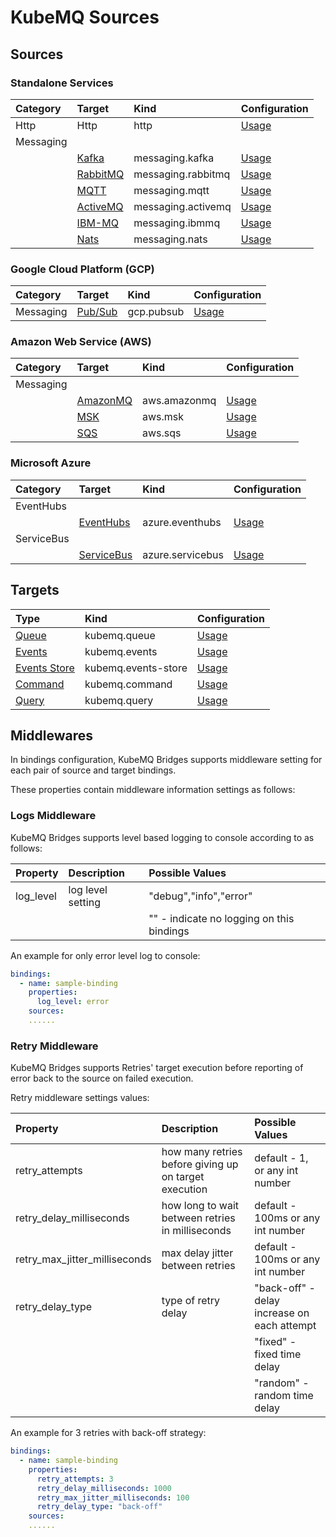 # KubeMQ Sources

## Sources


### Standalone Services

| Category  | Target                                                | Kind               | Configuration                       |
|:----------|:------------------------------------------------------|:-------------------|:------------------------------------|
| Http      | Http                                                  | http               | [Usage](./http.md)               |
| Messaging |                                                       |                    |                                     |
|           | [Kafka](https://kafka.apache.org/)                    | messaging.kafka    | [Usage](messaging/kafka.md)    |
|           | [RabbitMQ](https://www.rabbitmq.com/)                 | messaging.rabbitmq | [Usage](messaging/rabbitmq.md) |
|           | [MQTT](http://mqtt.org/)                              | messaging.mqtt     | [Usage](messaging/mqtt.md)     |
|           | [ActiveMQ](http://activemq.apache.org/)               | messaging.activemq | [Usage](messaging/activemq.md) |
|           | [IBM-MQ](https://developer.ibm.com/components/ibm-mq) | messaging.ibmmq    | [Usage](messaging/ibmmq.md)    |
|           | [Nats](https://nats.io/)                              | messaging.nats     | [Usage](messaging/nats.md)     |


### Google Cloud Platform (GCP)

| Category  | Target                                     | Kind       | Configuration               |
|:----------|:-------------------------------------------|:-----------|:----------------------------|
| Messaging | [Pub/Sub](https://cloud.google.com/pubsub) | gcp.pubsub | [Usage](./gcp/pubsub.md) |

### Amazon Web Service (AWS)


| Category  | Target                                        | Kind         | Configuration                 |
|:----------|:----------------------------------------------|:-------------|:------------------------------|
| Messaging |                                               |              |                               |
|           | [AmazonMQ](https://aws.amazon.com/amazon-mq/) | aws.amazonmq | [Usage](./aws/amazonmq.md) |
|           | [MSK](https://aws.amazon.com/msk/)            | aws.msk      | [Usage](./aws/msk.md)      |
|           | [SQS](https://aws.amazon.com/sqs/)            | aws.sqs      | [Usage](./aws/sqs.md)      |

### Microsoft Azure

| Category   | Target                                                                | Kind             | Configuration                     |
|:-----------|:----------------------------------------------------------------------|:-----------------|:----------------------------------|
| EventHubs  |                                                                       |                  |                                   |
|            | [EventHubs](https://azure.microsoft.com/en-us/services/event-hubs/)   | azure.eventhubs  | [Usage](./azure/eventhubs.md)  |
| ServiceBus |                                                                       |                  |                                   |
|            | [ServiceBus](https://azure.microsoft.com/en-us/services/service-bus/) | azure.servicebus | [Usage](./azure/servicebus.md) |

## Targets

| Type                                                                              | Kind                | Configuration                           |
|:----------------------------------------------------------------------------------|:--------------------|:----------------------------------------|
| [Queue](https://docs.kubemq.io/learn/message-patterns/queue)                      | kubemq.queue        | [Usage](./targets/queue.md)        |
| [Events](https://docs.kubemq.io/learn/message-patterns/pubsub#events)             | kubemq.events       | [Usage](./targets/events.md)       |
| [Events Store](https://docs.kubemq.io/learn/message-patterns/pubsub#events-store) | kubemq.events-store | [Usage](./targets/events-store.md) |
| [Command](https://docs.kubemq.io/learn/message-patterns/rpc#commands)             | kubemq.command      | [Usage](./targets/command.md)      |
| [Query](https://docs.kubemq.io/learn/message-patterns/rpc#queries)                | kubemq.query        | [Usage](./targets/query.md)        |


## Middlewares 

In bindings configuration, KubeMQ Bridges supports middleware setting for each pair of source and target bindings.

These properties contain middleware information settings as follows:

### Logs Middleware

KubeMQ Bridges supports level based logging to console according to as follows:

| Property  | Description       | Possible Values        |
|:----------|:------------------|:-----------------------|
| log_level | log level setting | "debug","info","error" |
|           |                   |  "" - indicate no logging on this bindings |

An example for only error level log to console:

```yaml
bindings:
  - name: sample-binding 
    properties: 
      log_level: error
    sources:
    ......  
```

### Retry Middleware

KubeMQ Bridges supports Retries' target execution before reporting of error back to the source on failed execution.

Retry middleware settings values:


| Property                      | Description                                           | Possible Values                             |
|:------------------------------|:------------------------------------------------------|:--------------------------------------------|
| retry_attempts                | how many retries before giving up on target execution | default - 1, or any int number              |
| retry_delay_milliseconds      | how long to wait between retries in milliseconds      | default - 100ms or any int number           |
| retry_max_jitter_milliseconds | max delay jitter between retries                      | default - 100ms or any int number           |
| retry_delay_type              | type of retry delay                                   | "back-off" - delay increase on each attempt |
|                               |                                                       | "fixed" - fixed time delay                  |
|                               |                                                       | "random" - random time delay                |

An example for 3 retries with back-off strategy:

```yaml
bindings:
  - name: sample-binding 
    properties: 
      retry_attempts: 3
      retry_delay_milliseconds: 1000
      retry_max_jitter_milliseconds: 100
      retry_delay_type: "back-off"
    sources:
    ......  
```
